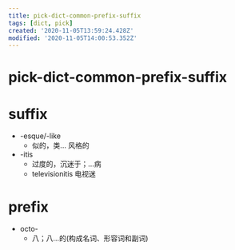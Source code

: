 ```yaml
---
title: pick-dict-common-prefix-suffix
tags: [dict, pick]
created: '2020-11-05T13:59:24.428Z'
modified: '2020-11-05T14:00:53.352Z'
---
```


# pick-dict-common-prefix-suffix

# suffix

- -esque/-like
  - 似的，类... 风格的
- -itis
  - 过度的，沉迷于；…病
  - televisionitis 电视迷

# prefix

- octo-
  - 八；八…的(构成名词、形容词和副词)
